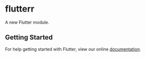 # flutterr

A new Flutter module.

## Getting Started

For help getting started with Flutter, view our online
[documentation](https://flutter.dev/).
